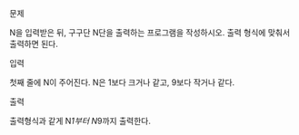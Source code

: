 문제

N을 입력받은 뒤, 구구단 N단을 출력하는 프로그램을 작성하시오. 출력 형식에 맞춰서 출력하면 된다.

입력

첫째 줄에 N이 주어진다. N은 1보다 크거나 같고, 9보다 작거나 같다.

출력

출력형식과 같게 N*1부터 N*9까지 출력한다.



